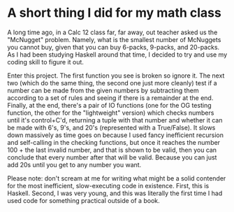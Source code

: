 # A short thing I did for my math class

A long time ago, in a Calc 12 class far, far away, out teacher asked us the "McNugget" problem. Namely, what is the smallest number of McNuggets you cannot buy, given that you can buy 6-packs, 9-packs, and 20-packs. As I had been studying Haskell around that time, I decided to try and use my coding skill to figure it out.

Enter this project. The first function you see is broken so ignore it. The next two (which do the same thing, the second one just more cleanly) test if a number can be made from the given numbers by subtracting them according to a set of rules and seeing if there is a remainder at the end.  Finally, at the end, there's a pair of IO functions (one for the OG testing function, the other for the "lightweight" version) which checks numbers until it's control+C'd, returning a tuple with that number and whether it can be made with 6's, 9's, and 20's (represented with a True/False). It slows down massively as time goes on because I used fancy inefficient recursion and self-calling in the checking functions, but once it reaches the number 100 + the last invalid number, and that is shown to be valid, then you can conclude that every number after that will be valid. Because you can just add 20s until you get to any number you want.

Please note: don't scream at me for writing what might be a solid contender for the most inefficient, slow-executing code in existence. First, this is Haskell. Second, I was very young, and this was literally the first time I had used code for something practical outside of a book.